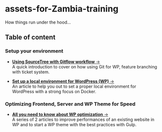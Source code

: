 <a id="top"></a>
# assets-for-Zambia-training
How things run under the hood...

## Table of content

### Setup your environment

- <a href="/8_using_gitflow/">**Using SourceTree with Gitflow workflow** &#8594;</a><br>
A quick introduction to cover on how using Git for WP, feature branching with ticket system.

- <a href="/7_set_up_a_local_environment/">**Set up a local environment for WordPress (WP)** &#8594;</a><br>
An article to help you out to set a proper local environment for WordPress with a strong focus on Docker.

### Optimizing Frontend, Server and WP Theme for Speed
- <a href="/10_speeding_up_your_websites/">**All you need to know about WP optimization** &#8594;</a><br>
A series of 2 articles to improve performances of an existing website in WP and to start a WP theme with the best practices with Gulp.
 


